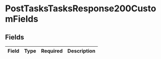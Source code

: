 # PostTasksTasksResponse200CustomFields


## Fields

| Field       | Type        | Required    | Description |
| ----------- | ----------- | ----------- | ----------- |